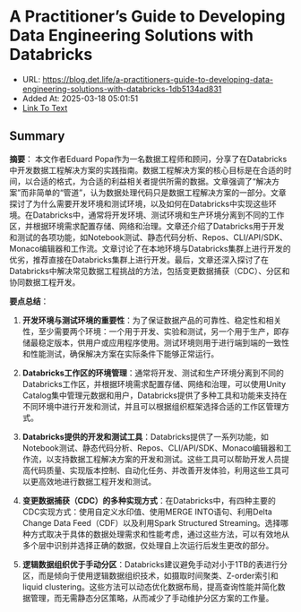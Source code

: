 # A Practitioner’s Guide to Developing Data Engineering Solutions with Databricks
- URL: https://blog.det.life/a-practitioners-guide-to-developing-data-engineering-solutions-with-databricks-1db5134ad831
- Added At: 2025-03-18 05:01:51
- [Link To Text](2025-03-18-a-practitioner’s-guide-to-developing-data-engineering-solutions-with-databricks_raw.md)

## Summary
**摘要**：
本文作者Eduard Popa作为一名数据工程师和顾问，分享了在Databricks中开发数据工程解决方案的实践指南。数据工程解决方案的核心目标是在合适的时间，以合适的格式，为合适的利益相关者提供所需的数据。文章强调了“解决方案”而非简单的“管道”，认为数据处理代码只是数据工程解决方案的一部分。文章探讨了为什么需要开发环境和测试环境，以及如何在Databricks中实现这些环境。在Databricks中，通常将开发环境、测试环境和生产环境分离到不同的工作区，并根据环境需求配置存储、网络和治理。文章还介绍了Databricks用于开发和测试的各项功能，如Notebook测试、静态代码分析、Repos、CLI/API/SDK、Monaco编辑器和工作流。文章讨论了在本地环境与Databricks集群上进行开发的优劣，推荐直接在Databricks集群上进行开发。最后，文章还深入探讨了在Databricks中解决常见数据工程挑战的方法，包括变更数据捕获（CDC）、分区和协同数据工程开发。

**要点总结**：

1.  **开发环境与测试环境的重要性**：为了保证数据产品的可靠性、稳定性和相关性，至少需要两个环境：一个用于开发、实验和测试，另一个用于生产，即存储最稳定版本，供用户或应用程序使用。测试环境则用于进行端到端的一致性和性能测试，确保解决方案在实际条件下能够正常运行。

2.  **Databricks工作区的环境管理**：通常将开发、测试和生产环境分离到不同的Databricks工作区，并根据环境需求配置存储、网络和治理，可以使用Unity Catalog集中管理元数据和用户，Databricks提供了多种工具和功能来支持在不同环境中进行开发和测试，并且可以根据组织框架选择合适的工作区管理方式。

3.  **Databricks提供的开发和测试工具**：Databricks提供了一系列功能，如Notebook测试、静态代码分析、Repos、CLI/API/SDK、Monaco编辑器和工作流，以支持数据工程解决方案的开发和测试。这些工具可以帮助开发人员提高代码质量、实现版本控制、自动化任务、并改善开发体验，利用这些工具可以更高效地进行数据工程开发和测试。

4.  **变更数据捕获（CDC）的多种实现方式**：在Databricks中，有四种主要的CDC实现方式：使用自定义水印值、使用MERGE INTO语句、利用Delta Change Data Feed（CDF）以及利用Spark Structured Streaming。选择哪种方式取决于具体的数据处理需求和性能考虑，通过这些方法，可以有效地从多个层中识别并选择正确的数据，仅处理自上次运行后发生更改的部分。

5.  **逻辑数据组织优于手动分区**：Databricks建议避免手动对小于1TB的表进行分区，而是倾向于使用逻辑数据组织技术，如摄取时间聚类、Z-order索引和liquid clustering。这些方法可以动态优化数据布局，提高查询性能并简化数据管理，而无需静态分区策略，从而减少了手动维护分区方案的工作量。

